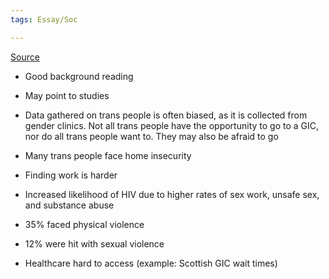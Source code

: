 ```yaml
---
tags: Essay/Soc

---
```

[Source](https://www-sciencedirect-com.ezproxy.lib.gla.ac.uk/science/article/pii/S0140673616006838?via%3Dihub#cesec10)

- Good background reading
- May point to studies

- Data gathered on trans people is often biased, as it is collected from gender clinics. Not all trans people have the opportunity to go to a GIC, nor do all trans people want to. They may also be afraid to go
- Many trans people face home insecurity
- Finding work is harder
- Increased likelihood of HIV due to higher rates of sex work, unsafe sex, and substance abuse
- 35% faced physical violence
- 12% were hit with sexual violence
- Healthcare hard to access (example: Scottish GIC wait times)
